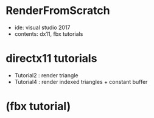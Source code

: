 # RenderFromScratch

- ide: visual studio 2017
- contents: dx11, fbx tutorials

# directx11 tutorials
- Tutorial2 : render triangle
- Tutorial4 : render indexed triangles + constant buffer

# (fbx tutorial)

